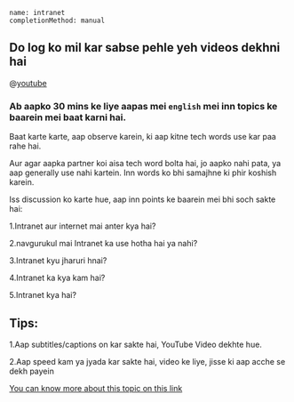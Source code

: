 ```ngMeta
name: intranet
completionMethod: manual
```
## Do log ko mil kar sabse pehle yeh videos dekhni hai

@[youtube](qZYE-GmKW_c&t=19s)

### Ab aapko 30 mins ke liye aapas mei `english` mei inn topics ke baarein mei baat karni hai.

Baat karte karte, aap observe karein, ki aap kitne tech words use kar paa rahe hai.

Aur agar aapka partner koi aisa tech word bolta hai, jo aapko nahi pata, ya aap generally use nahi kartein. Inn words ko bhi samajhne ki phir koshish karein.

Iss discussion ko karte hue, aap inn points ke baarein mei bhi soch sakte hai:

1.Intranet aur internet mai anter kya hai?

2.navgurukul mai Intranet ka use hotha hai ya nahi?

3.Intranet kyu jharuri hnai?

4.Intranet ka kya kam hai?

5.Intranet kya hai?

## Tips:
1.Aap subtitles/captions on kar sakte hai, YouTube Video dekhte hue.

2.Aap speed kam ya jyada kar sakte hai, video ke liye, jisse ki aap acche se dekh payein

[You can know more about this topic on this link](https://en.wikipedia.org/wiki/Internet)
